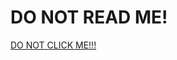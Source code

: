 # DO NOT READ ME!








































[DO NOT CLICK ME!!!](https://youtu.be/dQw4w9WgXcQ "NO! DO NOT DO IT!")
